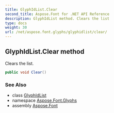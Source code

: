 ```yaml
---
title: GlyphIdList.Clear
second_title: Aspose.Font for .NET API Reference
description: GlyphIdList method. Clears the list
type: docs
weight: 30
url: /net/aspose.font.glyphs/glyphidlist/clear/
---
```

## GlyphIdList.Clear method

Clears the list.

```csharp
public void Clear()
```

### See Also

* class [GlyphIdList](../)
* namespace [Aspose.Font.Glyphs](../../../aspose.font.glyphs/)
* assembly [Aspose.Font](../../../)


